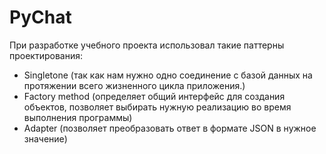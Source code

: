 # PyChat

При разработке учебного проекта использовал такие паттерны проектирования:

- Singletone (так как нам нужно одно соединение с базой данных на протяжении всего жизненного цикла приложения.)
- Factory method (определяет общий интерфейс для создания объектов, позволяет выбирать нужную реализацию во время выполнения программы)
- Adapter (позволяет преобразовать ответ в формате JSON в нужное значение)
